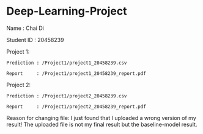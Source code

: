 # Deep-Learning-Project

Name : Chai Di

Student ID : 20458239

Project 1:

    Prediction : /Project1/project1_20458239.csv

    Report     : /Project1/project1_20458239_report.pdf
    
Project 2:

    Prediction : /Project1/project2_20458239.csv

    Report     : /Project1/project2_20458239_report.pdf

Reason for changing file: I just found that I uploaded a wrong version of my result! The uploaded file is not my final result but the baseline-model result.
